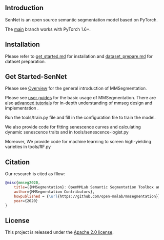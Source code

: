 ## Introduction

SenNet is an open source semantic segmentation model based on PyTorch.

The [main](https://github.com/open-mmlab/mmsegmentation/tree/main) branch works with PyTorch 1.6+.

## Installation

Please refer to [get_started.md](docs/en/get_started.md#installation) for installation and [dataset_prepare.md](docs/en/user_guides/2_dataset_prepare.md#prepare-datasets) for dataset preparation.

## Get Started-SenNet

Please see [Overview](docs/en/overview.md) for the general introduction of MMSegmentation.

Please see [user guides](https://mmsegmentation.readthedocs.io/en/latest/user_guides/index.html#) for the basic usage of MMSegmentation.
There are also [advanced tutorials](https://mmsegmentation.readthedocs.io/en/latest/advanced_guides/index.html) for in-depth understanding of mmseg design and implementation .

Run the tools/train.py file and fill in the configuration file to train the model.

We also provide code for fitting senescence curves and calculating dynamic senescence traits and in tools/senescence-logist.py

Moreover, We provide code for machine learning to screen high-yielding varieties in tools/RF.py

## Citation

Our research is cited as fllow:

```bibtex
@misc{mmseg2020,
    title={{MMSegmentation}: OpenMMLab Semantic Segmentation Toolbox and Benchmark},
    author={MMSegmentation Contributors},
    howpublished = {\url{https://github.com/open-mmlab/mmsegmentation}},
    year={2020}
}
```

## License

This project is released under the [Apache 2.0 license](LICENSE).
